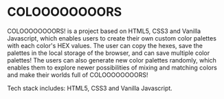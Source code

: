 # COLOOOOOOOORS
COLOOOOOOOORS! is a project based on HTML5, CSS3 and Vanilla Javascript, which enables users to create their own custom color palettes with each color's HEX values. The user can copy the hexes, save the palettes in the local storage of the browser, and can save multiple color palettes! 
The users can also generate new color palettes randomly, which enables them to explore newer possibilities of mixing and matching colors and make their worlds full of COLOOOOOOOORS!

Tech stack includes: HTML5, CSS3 and Vanilla Javascript.
